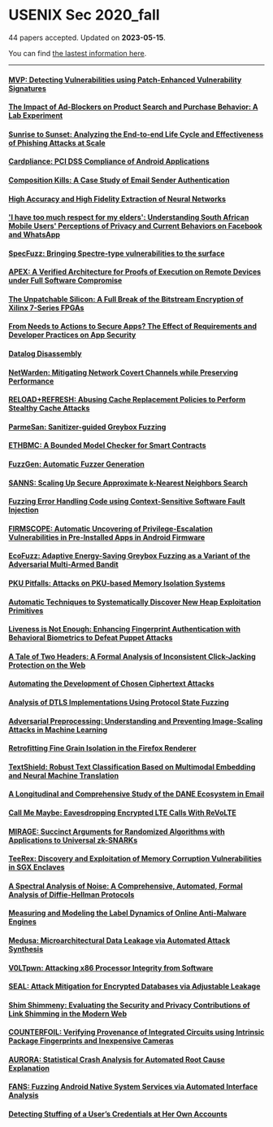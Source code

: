 # USENIX Sec 2020_fall

44 papers accepted. Updated on **2023-05-15**.



You can find [the lastest information here](https://www.usenix.org/conference/usenixsecurity20/fall-accepted-papers).

---

#### [MVP: Detecting Vulnerabilities using Patch-Enhanced Vulnerability Signatures](https://www.usenix.org/conference/usenixsecurity20/presentation/xiao)

#### [The Impact of Ad-Blockers on Product Search and Purchase Behavior: A Lab Experiment](https://www.usenix.org/conference/usenixsecurity20/presentation/frik)

#### [Sunrise to Sunset: Analyzing the End-to-end Life Cycle and Effectiveness of Phishing Attacks at Scale](https://www.usenix.org/conference/usenixsecurity20/presentation/oest-sunrise)

#### [Cardpliance: PCI DSS Compliance of Android Applications](https://www.usenix.org/conference/usenixsecurity20/presentation/mahmud)

#### [Composition Kills: A Case Study of Email Sender Authentication](https://www.usenix.org/conference/usenixsecurity20/presentation/chen-jianjun)

#### [High Accuracy and High Fidelity Extraction of Neural Networks](https://www.usenix.org/conference/usenixsecurity20/presentation/jagielski)

#### ['I have too much respect for my elders': Understanding South African Mobile Users' Perceptions of Privacy and Current Behaviors on Facebook and WhatsApp](https://www.usenix.org/conference/usenixsecurity20/presentation/reichel)

#### [SpecFuzz: Bringing Spectre-type vulnerabilities to the surface](https://www.usenix.org/conference/usenixsecurity20/presentation/oleksenko)

#### [APEX: A Verified Architecture for Proofs of Execution on Remote Devices under Full Software Compromise](https://www.usenix.org/conference/usenixsecurity20/presentation/nunes)

#### [The Unpatchable Silicon: A Full Break of the Bitstream Encryption of Xilinx 7-Series FPGAs](https://www.usenix.org/conference/usenixsecurity20/presentation/ender)

#### [From Needs to Actions to Secure Apps? The Effect of Requirements and Developer Practices on App Security](https://www.usenix.org/conference/usenixsecurity20/presentation/weir)

#### [Datalog Disassembly](https://www.usenix.org/conference/usenixsecurity20/presentation/flores-montoya)

#### [NetWarden: Mitigating Network Covert Channels while Preserving Performance](https://www.usenix.org/conference/usenixsecurity20/presentation/xing)

#### [RELOAD+REFRESH: Abusing Cache Replacement Policies to Perform Stealthy Cache Attacks](https://www.usenix.org/conference/usenixsecurity20/presentation/briongos)

#### [ParmeSan: Sanitizer-guided Greybox Fuzzing](https://www.usenix.org/conference/usenixsecurity20/presentation/osterlund)

#### [ETHBMC: A Bounded Model Checker for Smart Contracts](https://www.usenix.org/conference/usenixsecurity20/presentation/frank)

#### [FuzzGen: Automatic Fuzzer Generation](https://www.usenix.org/conference/usenixsecurity20/presentation/ispoglou)

#### [SANNS: Scaling Up Secure Approximate k-Nearest Neighbors Search](https://www.usenix.org/conference/usenixsecurity20/presentation/chen-hao)

#### [Fuzzing Error Handling Code using Context-Sensitive Software Fault Injection](https://www.usenix.org/conference/usenixsecurity20/presentation/jiang)

#### [FIRMSCOPE: Automatic Uncovering of Privilege-Escalation Vulnerabilities in Pre-Installed Apps in Android Firmware](https://www.usenix.org/conference/usenixsecurity20/presentation/elsabagh)

#### [EcoFuzz: Adaptive Energy-Saving Greybox Fuzzing as a Variant of the Adversarial Multi-Armed Bandit](https://www.usenix.org/conference/usenixsecurity20/presentation/yue)

#### [PKU Pitfalls: Attacks on PKU-based Memory Isolation Systems](https://www.usenix.org/conference/usenixsecurity20/presentation/connor)

#### [Automatic Techniques to Systematically Discover New Heap Exploitation Primitives](https://www.usenix.org/conference/usenixsecurity20/presentation/yun)

#### [Liveness is Not Enough: Enhancing Fingerprint Authentication with Behavioral Biometrics to Defeat Puppet Attacks](https://www.usenix.org/conference/usenixsecurity20/presentation/wu)

#### [A Tale of Two Headers: A Formal Analysis of Inconsistent Click-Jacking Protection on the Web](https://www.usenix.org/conference/usenixsecurity20/presentation/calzavara)

#### [Automating the Development of Chosen Ciphertext Attacks](https://www.usenix.org/conference/usenixsecurity20/presentation/beck)

#### [Analysis of DTLS Implementations Using Protocol State Fuzzing](https://www.usenix.org/conference/usenixsecurity20/presentation/fiterau-brostean)

#### [Adversarial Preprocessing: Understanding and Preventing Image-Scaling Attacks in Machine Learning](https://www.usenix.org/conference/usenixsecurity20/presentation/quiring)

#### [Retrofitting Fine Grain Isolation in the Firefox Renderer](https://www.usenix.org/conference/usenixsecurity20/presentation/narayan)

#### [TextShield: Robust Text Classification Based on Multimodal Embedding and Neural Machine Translation](https://www.usenix.org/conference/usenixsecurity20/presentation/li-jinfeng)

#### [A Longitudinal and Comprehensive Study of the DANE Ecosystem in Email](https://www.usenix.org/conference/usenixsecurity20/presentation/lee-hyeonmin)

#### [Call Me Maybe: Eavesdropping Encrypted LTE Calls With ReVoLTE](https://www.usenix.org/conference/usenixsecurity20/presentation/rupprecht)

#### [MIRAGE: Succinct Arguments for Randomized Algorithms with Applications to Universal zk-SNARKs](https://www.usenix.org/conference/usenixsecurity20/presentation/kosba)

#### [TeeRex: Discovery and Exploitation of Memory Corruption Vulnerabilities in SGX Enclaves](https://www.usenix.org/conference/usenixsecurity20/presentation/cloosters)

#### [A Spectral Analysis of Noise: A Comprehensive, Automated, Formal Analysis of Diffie-Hellman Protocols](https://www.usenix.org/conference/usenixsecurity20/presentation/girol)

#### [Measuring and Modeling the Label Dynamics of Online Anti-Malware Engines](https://www.usenix.org/conference/usenixsecurity20/presentation/zhu)

#### [Medusa: Microarchitectural Data Leakage via Automated Attack Synthesis](https://www.usenix.org/conference/usenixsecurity20/presentation/moghimi-medusa)

#### [V0LTpwn: Attacking x86 Processor Integrity from Software](https://www.usenix.org/conference/usenixsecurity20/presentation/kenjar)

#### [SEAL: Attack Mitigation for Encrypted Databases via Adjustable Leakage](https://www.usenix.org/conference/usenixsecurity20/presentation/demertzis)

#### [Shim Shimmeny: Evaluating the Security and Privacy Contributions of Link Shimming in the Modern Web](https://www.usenix.org/conference/usenixsecurity20/presentation/li-frank)

#### [COUNTERFOIL: Verifying Provenance of Integrated Circuits using Intrinsic Package Fingerprints and Inexpensive Cameras](https://www.usenix.org/conference/usenixsecurity20/presentation/dhanuskodi)

#### [AURORA: Statistical Crash Analysis for Automated Root Cause Explanation](https://www.usenix.org/conference/usenixsecurity20/presentation/blazytko)

#### [FANS: Fuzzing Android Native System Services via Automated Interface Analysis](https://www.usenix.org/conference/usenixsecurity20/presentation/liu)

#### [Detecting Stuffing of a User’s Credentials at Her Own Accounts](https://www.usenix.org/conference/usenixsecurity20/presentation/wang)

